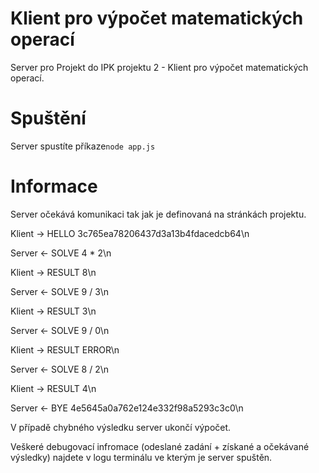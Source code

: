 # Klient pro výpočet matematických operací

Server pro Projekt do IPK projektu 2 - Klient pro výpočet matematických operací.

# Spuštění

Server spustíte příkaze`node app.js`

# Informace

Server očekává komunikaci tak jak je definovaná na stránkách projektu.

Klient -> HELLO 3c765ea78206437d3a13b4fdacedcb64\n

Server <- SOLVE 4 * 2\n

Klient -> RESULT 8\n

Server <- SOLVE 9 / 3\n

Klient -> RESULT 3\n

Server <- SOLVE 9 / 0\n

Klient -> RESULT ERROR\n

Server <- SOLVE 8 / 2\n

Klient -> RESULT 4\n

Server <- BYE 4e5645a0a762e124e332f98a5293c3c0\n

V případě chybného výsledku server ukončí výpočet. 

Veškeré debugovací infromace (odeslané zadání + získané a očekávané výsledky) najdete v logu terminálu ve kterým je server spuštěn.

